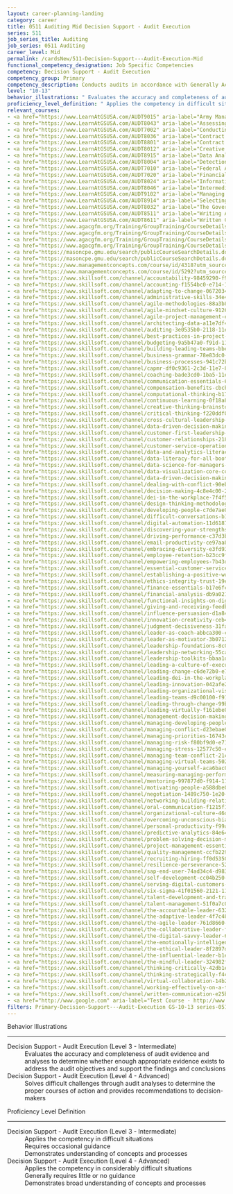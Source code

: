 ```yaml
---
layout: career-planning-landing
category: career
title: 0511 Auditing Mid Decision Support - Audit Execution
series: 511
job_series_title: Auditing
job_series: 0511 Auditing
career_level: Mid
permalink: /cardsNew/511-Decision-Support---Audit-Execution-Mid
functional_competency_designation: Job Specific Competencies
competency: Decision Support - Audit Execution
competency_group: Primary
competency_description: Conducts audits in accordance with Generally Accepted Government Auditing Standards (GAGAS) or Generally Accepted Auditing Standards (GAAS) to provide value-added recommendations that enable better utilization of resources and improvement of mission effectiveness.
level: "10-13"
behavior_illustrations: " Evaluates the accuracy and completeness of audit evidence and analyses to determine whether enough appropriate evidence exists to address the audit objectives and support the findings and conclusions ?  Solves difficult challenges through audit analyses to determine the proper courses of action and provides recommendations to decision-makers"
proficiency_level_definition: " Applies the competency in difficult situations  Requires occasional guidance  Demonstrates understanding of concepts and processes ?  Applies the competency in considerably difficult situations  Generally requires little or no guidance  Demonstrates broad understanding of concepts and processes"
relevant_courses: 
- <a href="https://www.LearnAtGSUSA.com/AUDT9015" aria-label="Army Managers Internal Control Administrators Course (AUDT9015) - https://www.LearnAtGSUSA.com/AUDT9015">Army Managers Internal Control Administrators Course (AUDT9015)</a>, Graduate School USA (GSUSA)
- <a href="https://www.LearnAtGSUSA.com/AUDT8043" aria-label="Assessing the Reliability of Computer Processed Data (AUDT8043) - https://www.LearnAtGSUSA.com/AUDT8043">Assessing the Reliability of Computer Processed Data (AUDT8043)</a>, Graduate School USA (GSUSA)
- <a href="https://www.LearnAtGSUSA.com/AUDT7002" aria-label="Conducting Performance Audits (AUDT7002) - https://www.LearnAtGSUSA.com/AUDT7002">Conducting Performance Audits (AUDT7002)</a>, Graduate School USA (GSUSA)
- <a href="https://www.LearnAtGSUSA.com/AUDT8036" aria-label="Contract and Procurement Fraud (AUDT8036) - https://www.LearnAtGSUSA.com/AUDT8036">Contract and Procurement Fraud (AUDT8036)</a>, Graduate School USA (GSUSA)
- <a href="https://www.LearnAtGSUSA.com/AUDT8801" aria-label="Contract Auditing (AUDT8801) - https://www.LearnAtGSUSA.com/AUDT8801">Contract Auditing (AUDT8801)</a>, Graduate School USA (GSUSA)
- <a href="https://www.LearnAtGSUSA.com/AUDT8012" aria-label="Creative an Critical Thinking for Auditors (AUDT8012) - https://www.LearnAtGSUSA.com/AUDT8012">Creative an Critical Thinking for Auditors (AUDT8012)</a>, Graduate School USA (GSUSA)
- <a href="https://www.LearnAtGSUSA.com/AUDT8915" aria-label="Data Analytics for Fraud Detection (AUDT8915) - https://www.LearnAtGSUSA.com/AUDT8915">Data Analytics for Fraud Detection (AUDT8915)</a>, Graduate School USA (GSUSA)
- <a href="https://www.LearnAtGSUSA.com/AUDT8004" aria-label="Detection and Prevention of Fraud (AUDT8004) - https://www.LearnAtGSUSA.com/AUDT8004">Detection and Prevention of Fraud (AUDT8004)</a>, Graduate School USA (GSUSA)
- <a href="https://www.LearnAtGSUSA.com/AUDT7010" aria-label="Federal Appropriations Law for Auditors (AUDT7010) - https://www.LearnAtGSUSA.com/AUDT7010">Federal Appropriations Law for Auditors (AUDT7010)</a>, Graduate School USA (GSUSA)
- <a href="https://www.LearnAtGSUSA.com/AUDT7020" aria-label="Financial Management Bootcamp for Federal Auditors (AUDT7020) - https://www.LearnAtGSUSA.com/AUDT7020">Financial Management Bootcamp for Federal Auditors (AUDT7020)</a>, Graduate School USA (GSUSA)
- <a href="https://www.LearnAtGSUSA.com/AUDT8024" aria-label="Information Technology for Auditors (AUDT8024) - https://www.LearnAtGSUSA.com/AUDT8024">Information Technology for Auditors (AUDT8024)</a>, Graduate School USA (GSUSA)
- <a href="https://www.LearnAtGSUSA.com/AUDT8046" aria-label="Intermediate Performance Auditing (AUDT8046) - https://www.LearnAtGSUSA.com/AUDT8046">Intermediate Performance Auditing (AUDT8046)</a>, Graduate School USA (GSUSA)
- <a href="https://www.LearnAtGSUSA.com/AUDT9102" aria-label="Managing the Audit Engagement (AUDT9102) - https://www.LearnAtGSUSA.com/AUDT9102">Managing the Audit Engagement (AUDT9102)</a>, Graduate School USA (GSUSA)
- <a href="https://www.LearnAtGSUSA.com/AUDT8914" aria-label="Selecting and Planning Audits for Return on Investment (AUDT8914) - https://www.LearnAtGSUSA.com/AUDT8914">Selecting and Planning Audits for Return on Investment (AUDT8914)</a>, Graduate School USA (GSUSA)
- <a href="https://www.LearnAtGSUSA.com/AUDT8032" aria-label="The Government Audit&#58; From Planning to Reporting (AUDT8032) - https://www.LearnAtGSUSA.com/AUDT8032">The Government Audit&#58; From Planning to Reporting (AUDT8032)</a>, Graduate School USA (GSUSA)
- <a href="https://www.LearnAtGSUSA.com/AUDT8511" aria-label="Writing Audit Reports by Objectives (AUDT8511) - https://www.LearnAtGSUSA.com/AUDT8511">Writing Audit Reports by Objectives (AUDT8511)</a>, Graduate School USA (GSUSA)
- <a href="https://www.LearnAtGSUSA.com/AUDT8611" aria-label="Written Communication for Auditors (AUDT8611) - https://www.LearnAtGSUSA.com/AUDT8611">Written Communication for Auditors (AUDT8611)</a>, Graduate School USA (GSUSA)
- <a href="https://www.agacgfm.org/Training/GroupTraining/CourseDetails.aspx?ID=31" aria-label="Internal Control Standards for Auditors - https://www.agacgfm.org/Training/GroupTraining/CourseDetails.aspx?ID=31">Internal Control Standards for Auditors</a>, AGA
- <a href="https://www.agacgfm.org/Training/GroupTraining/CourseDetails.aspx?ID=22" aria-label="Effective Writing Skills for Auditors - https://www.agacgfm.org/Training/GroupTraining/CourseDetails.aspx?ID=22">Effective Writing Skills for Auditors</a>, AGA
- <a href="https://www.agacgfm.org/Training/GroupTraining/CourseDetails.aspx?ID=6" aria-label="Avoiding Problems in Conducting Single Audits - https://www.agacgfm.org/Training/GroupTraining/CourseDetails.aspx?ID=6">Avoiding Problems in Conducting Single Audits</a>, AGA
- <a href="https://www.agacgfm.org/Training/GroupTraining/CourseDetails.aspx?ID=21" aria-label="Developing Audit Findings - https://www.agacgfm.org/Training/GroupTraining/CourseDetails.aspx?ID=21">Developing Audit Findings</a>, AGA
- <a href="https://masoncpe.gmu.edu/search/publicCourseSearchDetails.do?method=load&courseId=2409042" aria-label="PEBU 0738 Advanced Topics in Fraud - https://masoncpe.gmu.edu/search/publicCourseSearchDetails.do?method=load&courseId=2409042">PEBU 0738 Advanced Topics in Fraud</a>, George Mason University
- <a href="https://masoncpe.gmu.edu/search/publicCourseSearchDetails.do?method=load&courseId=2409048" aria-label="PEBU 0771 Audit Analytics - https://masoncpe.gmu.edu/search/publicCourseSearchDetails.do?method=load&courseId=2409048">PEBU 0771 Audit Analytics</a>, George Mason University
- <a href="https://www.managementconcepts.com/course/id/4318?utm_source=CFOportal&utm_medium=listing&utm_campaign=CFOTTEP&utm_id=23FM" aria-label="Briefing And Presentation Skills - https://www.managementconcepts.com/course/id/4318?utm_source=CFOportal&utm_medium=listing&utm_campaign=CFOTTEP&utm_id=23FM">Briefing And Presentation Skills</a>, Management Concepts
- <a href="https://www.managementconcepts.com/course/id/5292?utm_source=CFOportal&utm_medium=listing&utm_campaign=CFOTTEP&utm_id=23FM" aria-label="Managerial Cost Accounting For Decision Support - https://www.managementconcepts.com/course/id/5292?utm_source=CFOportal&utm_medium=listing&utm_campaign=CFOTTEP&utm_id=23FM">Managerial Cost Accounting For Decision Support</a>, Management Concepts
- <a href="https://www.skillsoft.com/channel/accountability-98459290-f913-11e6-aad2-6b3c03be7fe8?cta=feds" aria-label="Accountability Channel - https://www.skillsoft.com/channel/accountability-98459290-f913-11e6-aad2-6b3c03be7fe8?cta=feds">Accountability Channel</a>, Skillsoft
- <a href="https://www.skillsoft.com/channel/accounting-f1554bc0-e714-11e6-9835-f723b46a2688?cta=feds" aria-label="Accounting Channel - https://www.skillsoft.com/channel/accounting-f1554bc0-e714-11e6-9835-f723b46a2688?cta=feds">Accounting Channel</a>, Skillsoft
- <a href="https://www.skillsoft.com/channel/adapting-to-change-06720340-e71a-11e6-9835-f723b46a2688?cta=feds" aria-label="Adapting to Change Channel - https://www.skillsoft.com/channel/adapting-to-change-06720340-e71a-11e6-9835-f723b46a2688?cta=feds">Adapting to Change Channel</a>, Skillsoft
- <a href="https://www.skillsoft.com/channel/administrative-skills-34e4e1c0-e71a-11e6-9835-f723b46a2688?cta=feds" aria-label="Administrative Skills Channel - https://www.skillsoft.com/channel/administrative-skills-34e4e1c0-e71a-11e6-9835-f723b46a2688?cta=feds">Administrative Skills Channel</a>, Skillsoft
- <a href="https://www.skillsoft.com/channel/agile-methodologies-88a3b850-dc1e-11e7-9fe8-1b7f5fcc733d?cta=feds" aria-label="Agile Methodologies Channel - https://www.skillsoft.com/channel/agile-methodologies-88a3b850-dc1e-11e7-9fe8-1b7f5fcc733d?cta=feds">Agile Methodologies Channel</a>, Skillsoft
- <a href="https://www.skillsoft.com/channel/agile-mindset-culture-9126acd0-dc1e-11e7-9fe8-1b7f5fcc733d?cta=feds" aria-label="Agile Mindset & Culture Channel - https://www.skillsoft.com/channel/agile-mindset-culture-9126acd0-dc1e-11e7-9fe8-1b7f5fcc733d?cta=feds">Agile Mindset & Culture Channel</a>, Skillsoft
- <a href="https://www.skillsoft.com/channel/agile-project-management-e4be53b0-f9ee-11e6-9896-0776e4b35762?cta=feds" aria-label="Agile Project Management Channel - https://www.skillsoft.com/channel/agile-project-management-e4be53b0-f9ee-11e6-9896-0776e4b35762?cta=feds">Agile Project Management Channel</a>, Skillsoft
- <a href="https://www.skillsoft.com/channel/architecting-data-a11e7df4-c323-44c4-8688-22e09ba61511?technologyandversion=20619?cta=feds" aria-label="Architecting Data Channel - https://www.skillsoft.com/channel/architecting-data-a11e7df4-c323-44c4-8688-22e09ba61511?technologyandversion=20619?cta=feds">Architecting Data Channel</a>, Skillsoft
- <a href="https://www.skillsoft.com/channel/auditing-3e0535b0-2118-11e7-a974-1962c7e6a20b?cta=feds" aria-label="Auditing Channel - https://www.skillsoft.com/channel/auditing-3e0535b0-2118-11e7-a974-1962c7e6a20b?cta=feds">Auditing Channel</a>, Skillsoft
- <a href="https://www.skillsoft.com/channel/best-practices-in-project-management-4c6d05e0-e71d-11e6-9835-f723b46a2688?cta=feds" aria-label="Best Practices in Project Management Channel - https://www.skillsoft.com/channel/best-practices-in-project-management-4c6d05e0-e71d-11e6-9835-f723b46a2688?cta=feds">Best Practices in Project Management Channel</a>, Skillsoft
- <a href="https://www.skillsoft.com/channel/budgeting-9a5b47a0-f91d-11e6-aad2-6b3c03be7fe8?cta=feds" aria-label="Budgeting Channel - https://www.skillsoft.com/channel/budgeting-9a5b47a0-f91d-11e6-aad2-6b3c03be7fe8?cta=feds">Budgeting Channel</a>, Skillsoft
- <a href="https://www.skillsoft.com/channel/building-leading-teams-bbeb65e0-c400-11e7-bfa9-ef5e1a5e569f?cta=feds" aria-label="Building & Leading Teams Channel - https://www.skillsoft.com/channel/building-leading-teams-bbeb65e0-c400-11e7-bfa9-ef5e1a5e569f?cta=feds">Building & Leading Teams Channel</a>, Skillsoft
- <a href="https://www.skillsoft.com/channel/business-grammar-78e83dc0-f91e-11e6-aad2-6b3c03be7fe8?cta=feds" aria-label="Business Grammar Channel - https://www.skillsoft.com/channel/business-grammar-78e83dc0-f91e-11e6-aad2-6b3c03be7fe8?cta=feds">Business Grammar Channel</a>, Skillsoft
- <a href="https://www.skillsoft.com/channel/business-processes-941c72b0-211d-11e7-ac46-dd5c3d0e46dd?cta=feds" aria-label="Business Process Channel - https://www.skillsoft.com/channel/business-processes-941c72b0-211d-11e7-ac46-dd5c3d0e46dd?cta=feds">Business Process Channel</a>, Skillsoft
- <a href="https://www.skillsoft.com/channel/capmr-df0c9361-2c3d-11e7-83d1-dba0327abefc?cta=feds" aria-label="CAPM Channel - https://www.skillsoft.com/channel/capmr-df0c9361-2c3d-11e7-83d1-dba0327abefc?cta=feds">CAPM Channel</a>, Skillsoft
- <a href="https://www.skillsoft.com/channel/coaching-bade3cd0-1ba5-11e7-9b97-0566427ce3fc?cta=feds" aria-label="Coaching Channel - https://www.skillsoft.com/channel/coaching-bade3cd0-1ba5-11e7-9b97-0566427ce3fc?cta=feds">Coaching Channel</a>, Skillsoft
- <a href="https://www.skillsoft.com/channel/communication-essentials-62dc4420-e719-11e6-9835-f723b46a2688?cta=feds" aria-label="Communication Essentials Channel - https://www.skillsoft.com/channel/communication-essentials-62dc4420-e719-11e6-9835-f723b46a2688?cta=feds">Communication Essentials Channel</a>, Skillsoft
- <a href="https://www.skillsoft.com/channel/compensation-benefits-cbcbb200-211a-11e7-a974-1962c7e6a20b?cta=feds" aria-label="Compensation & Benefits Channel - https://www.skillsoft.com/channel/compensation-benefits-cbcbb200-211a-11e7-a974-1962c7e6a20b?cta=feds">Compensation & Benefits Channel</a>, Skillsoft
- <a href="https://www.skillsoft.com/channel/computational-thinking-b1700e50-dc1e-11e7-9fe8-1b7f5fcc733d?cta=feds" aria-label="Computational Thinking Channel - https://www.skillsoft.com/channel/computational-thinking-b1700e50-dc1e-11e7-9fe8-1b7f5fcc733d?cta=feds">Computational Thinking Channel</a>, Skillsoft
- <a href="https://www.skillsoft.com/channel/continuous-learning-0f18a870-881a-4bd1-a4e3-0cfcdcc63c9f?cta=feds" aria-label="Continuous Learning Channel - https://www.skillsoft.com/channel/continuous-learning-0f18a870-881a-4bd1-a4e3-0cfcdcc63c9f?cta=feds">Continuous Learning Channel</a>, Skillsoft
- <a href="https://www.skillsoft.com/channel/creative-thinking-brainstorming-0026f2f0-f919-11e6-aad2-6b3c03be7fe8?cta=feds" aria-label="Creative Thinking & Brainstorming Channel - https://www.skillsoft.com/channel/creative-thinking-brainstorming-0026f2f0-f919-11e6-aad2-6b3c03be7fe8?cta=feds">Creative Thinking & Brainstorming Channel</a>, Skillsoft
- <a href="https://www.skillsoft.com/channel/critical-thinking-f220ddf0-2150-11e7-a947-2bfd699dcbff?cta=feds" aria-label="Critical Thinking Channel - https://www.skillsoft.com/channel/critical-thinking-f220ddf0-2150-11e7-a947-2bfd699dcbff?cta=feds">Critical Thinking Channel</a>, Skillsoft
- <a href="https://www.skillsoft.com/channel/cross-cultural-leadership-0020eef1-162c-438c-a3c7-cd5f0ccfa6ed?cta=feds" aria-label="Cross-Cultural Leadership Channel - https://www.skillsoft.com/channel/cross-cultural-leadership-0020eef1-162c-438c-a3c7-cd5f0ccfa6ed?cta=feds">Cross-Cultural Leadership Channel</a>, Skillsoft
- <a href="https://www.skillsoft.com/channel/data-driven-decision-making-7fcedc35-83fb-45e4-bd6d-f9b51b7f918f?cta=feds" aria-label="Cross-Functional Collaboration Channel - https://www.skillsoft.com/channel/data-driven-decision-making-7fcedc35-83fb-45e4-bd6d-f9b51b7f918f?cta=feds">Cross-Functional Collaboration Channel</a>, Skillsoft
- <a href="https://www.skillsoft.com/channel/customer-first-leadership-984c0284-9b0d-4264-bdf8-c485d5a16a96?cta=feds" aria-label="Customer First Leadership Channel (SLDP) - https://www.skillsoft.com/channel/customer-first-leadership-984c0284-9b0d-4264-bdf8-c485d5a16a96?cta=feds">Customer First Leadership Channel (SLDP)</a>, Skillsoft
- <a href="https://www.skillsoft.com/channel/customer-relationships-218d2760-f91f-11e6-aad2-6b3c03be7fe8?cta=feds" aria-label="Customer Relationships Channel - https://www.skillsoft.com/channel/customer-relationships-218d2760-f91f-11e6-aad2-6b3c03be7fe8?cta=feds">Customer Relationships Channel</a>, Skillsoft
- <a href="https://www.skillsoft.com/channel/customer-service-operations-44ed3ec0-f91f-11e6-aad2-6b3c03be7fe8?cta=feds" aria-label="Customer Service Operations Channel - https://www.skillsoft.com/channel/customer-service-operations-44ed3ec0-f91f-11e6-aad2-6b3c03be7fe8?cta=feds">Customer Service Operations Channel</a>, Skillsoft
- <a href="https://www.skillsoft.com/channel/data-and-analytics-literacy-a25b43bb-2b08-410f-9ab1-c16ce6aea4ef?cta=feds" aria-label="Data & Analytics Literacy Channel - https://www.skillsoft.com/channel/data-and-analytics-literacy-a25b43bb-2b08-410f-9ab1-c16ce6aea4ef?cta=feds">Data & Analytics Literacy Channel</a>, Skillsoft
- <a href="https://www.skillsoft.com/channel/data-literacy-for-all-bootcamp-550d385a-88d3-4085-b3ba-9bcfcf65b341?bootcamp-run=16889396?cta=feds" aria-label="Data Literacy for All Bootcamp Channel - https://www.skillsoft.com/channel/data-literacy-for-all-bootcamp-550d385a-88d3-4085-b3ba-9bcfcf65b341?bootcamp-run=16889396?cta=feds">Data Literacy for All Bootcamp Channel</a>, Skillsoft
- <a href="https://www.skillsoft.com/channel/data-science-for-managers-bootcamp-d2a136e5-552d-4010-81cb-d77b1d598922?cta=feds" aria-label="Data Science for Managers Bootcamp Channel - https://www.skillsoft.com/channel/data-science-for-managers-bootcamp-d2a136e5-552d-4010-81cb-d77b1d598922?cta=feds">Data Science for Managers Bootcamp Channel</a>, Skillsoft
- <a href="https://www.skillsoft.com/channel/data-visualization-core-concepts-ef67beb1-10b8-11e7-be8a-afccb86e7a23?cta=feds" aria-label="Data Visualization Core Concepts Channel - https://www.skillsoft.com/channel/data-visualization-core-concepts-ef67beb1-10b8-11e7-be8a-afccb86e7a23?cta=feds">Data Visualization Core Concepts Channel</a>, Skillsoft
- <a href="https://www.skillsoft.com/channel/data-driven-decision-making-7fcedc35-83fb-45e4-bd6d-f9b51b7f918f?cta=feds" aria-label="Data-Driven Decision Making Channel - https://www.skillsoft.com/channel/data-driven-decision-making-7fcedc35-83fb-45e4-bd6d-f9b51b7f918f?cta=feds">Data-Driven Decision Making Channel</a>, Skillsoft
- <a href="https://www.skillsoft.com/channel/dealing-with-conflict-90eb09a0-e719-11e6-9835-f723b46a2688?cta=feds" aria-label="Dealing with Conflict Channel - https://www.skillsoft.com/channel/dealing-with-conflict-90eb09a0-e719-11e6-9835-f723b46a2688?cta=feds">Dealing with Conflict Channel</a>, Skillsoft
- <a href="https://www.skillsoft.com/channel/decision-making-4c8e4c00-2061-11e7-a06b-196ddb80a7e9?cta=feds" aria-label="Decision Making Channel - https://www.skillsoft.com/channel/decision-making-4c8e4c00-2061-11e7-a06b-196ddb80a7e9?cta=feds">Decision Making Channel</a>, Skillsoft
- <a href="https://www.skillsoft.com/channel/dei-in-the-workplace-7f4f5266-b17d-4e3d-bf3a-0902572aecd1?cta=feds" aria-label="DEI In The Workplace Channel - https://www.skillsoft.com/channel/dei-in-the-workplace-7f4f5266-b17d-4e3d-bf3a-0902572aecd1?cta=feds">DEI In The Workplace Channel</a>, Skillsoft
- <a href="https://www.skillsoft.com/channel/design-thinking-methodology-fd3a4369-61cc-45d3-8960-d5b20427e489?cta=feds" aria-label="Design Thinking Methodology Channel - https://www.skillsoft.com/channel/design-thinking-methodology-fd3a4369-61cc-45d3-8960-d5b20427e489?cta=feds">Design Thinking Methodology Channel</a>, Skillsoft
- <a href="https://www.skillsoft.com/channel/developing-people-c7de7ae0-c400-11e7-bfa9-ef5e1a5e569f?cta=feds" aria-label="Developing People Channel (SLDP) - https://www.skillsoft.com/channel/developing-people-c7de7ae0-c400-11e7-bfa9-ef5e1a5e569f?cta=feds">Developing People Channel (SLDP)</a>, Skillsoft
- <a href="https://www.skillsoft.com/channel/difficult-conversations-b12cb0d0-f91e-11e6-aad2-6b3c03be7fe8?cta=feds" aria-label="Difficult Conversations Channel - https://www.skillsoft.com/channel/difficult-conversations-b12cb0d0-f91e-11e6-aad2-6b3c03be7fe8?cta=feds">Difficult Conversations Channel</a>, Skillsoft
- <a href="https://www.skillsoft.com/channel/digital-automation-11d61870-dc1f-11e7-9fe8-1b7f5fcc733d?cta=feds" aria-label="Digital Automation Channel - https://www.skillsoft.com/channel/digital-automation-11d61870-dc1f-11e7-9fe8-1b7f5fcc733d?cta=feds">Digital Automation Channel</a>, Skillsoft
- <a href="https://www.skillsoft.com/channel/discovering-your-strengths-f6bdb290-f917-11e6-aad2-6b3c03be7fe8?cta=feds" aria-label="Discovering Your Strength Channel - https://www.skillsoft.com/channel/discovering-your-strengths-f6bdb290-f917-11e6-aad2-6b3c03be7fe8?cta=feds">Discovering Your Strength Channel</a>, Skillsoft
- <a href="https://www.skillsoft.com/channel/driving-performance-c37d3bc0-e716-11e6-9835-f723b46a2688?cta=feds" aria-label="Driving Performance Channel - https://www.skillsoft.com/channel/driving-performance-c37d3bc0-e716-11e6-9835-f723b46a2688?cta=feds">Driving Performance Channel</a>, Skillsoft
- <a href="https://www.skillsoft.com/channel/email-productivity-ce97aa80-f91e-11e6-aad2-6b3c03be7fe8?cta=feds" aria-label="Email Productivity Channel - https://www.skillsoft.com/channel/email-productivity-ce97aa80-f91e-11e6-aad2-6b3c03be7fe8?cta=feds">Email Productivity Channel</a>, Skillsoft
- <a href="https://www.skillsoft.com/channel/embracing-diversity-e3fd93a0-c400-11e7-bfa9-ef5e1a5e569f?cta=feds" aria-label="Embracing Diversity Channel - https://www.skillsoft.com/channel/embracing-diversity-e3fd93a0-c400-11e7-bfa9-ef5e1a5e569f?cta=feds">Embracing Diversity Channel</a>, Skillsoft
- <a href="https://www.skillsoft.com/channel/employee-retention-b23cc9f0-1ebd-11e7-9edb-2f930c3c48e6?cta=feds" aria-label="Employee Retention Channel - https://www.skillsoft.com/channel/employee-retention-b23cc9f0-1ebd-11e7-9edb-2f930c3c48e6?cta=feds">Employee Retention Channel</a>, Skillsoft
- <a href="https://www.skillsoft.com/channel/empowering-employees-7b43dd00-205a-11e7-a06b-196ddb80a7e9?cta=feds" aria-label="Empowering Employees Channel - https://www.skillsoft.com/channel/empowering-employees-7b43dd00-205a-11e7-a06b-196ddb80a7e9?cta=feds">Empowering Employees Channel</a>, Skillsoft
- <a href="https://www.skillsoft.com/channel/essential-customer-service-skills-2ff8cb90-f921-11e6-aad2-6b3c03be7fe8?cta=feds" aria-label="Essential Customer Service Skills Channel - https://www.skillsoft.com/channel/essential-customer-service-skills-2ff8cb90-f921-11e6-aad2-6b3c03be7fe8?cta=feds">Essential Customer Service Skills Channel</a>, Skillsoft
- <a href="https://www.skillsoft.com/channel/establishing-a-positive-work-culture-46accd20-e718-11e6-9835-f723b46a2688?cta=feds" aria-label="Establishing a Positive Work Culture Channel - https://www.skillsoft.com/channel/establishing-a-positive-work-culture-46accd20-e718-11e6-9835-f723b46a2688?cta=feds">Establishing a Positive Work Culture Channel</a>, Skillsoft
- <a href="https://www.skillsoft.com/channel/ethics-integrity-trust-19e04bc0-f918-11e6-aad2-6b3c03be7fe8?cta=feds" aria-label="Ethics, Integrity & Trust Channel - https://www.skillsoft.com/channel/ethics-integrity-trust-19e04bc0-f918-11e6-aad2-6b3c03be7fe8?cta=feds">Ethics, Integrity & Trust Channel</a>, Skillsoft
- <a href="https://www.skillsoft.com/channel/finance-essentials-b17e6fc0-f91d-11e6-aad2-6b3c03be7fe8?cta=feds" aria-label="Finance Essentials Channel - https://www.skillsoft.com/channel/finance-essentials-b17e6fc0-f91d-11e6-aad2-6b3c03be7fe8?cta=feds">Finance Essentials Channel</a>, Skillsoft
- <a href="https://www.skillsoft.com/channel/financial-analysis-db9a0210-f91d-11e6-aad2-6b3c03be7fe8?cta=feds" aria-label="Financial Analysis Channel - https://www.skillsoft.com/channel/financial-analysis-db9a0210-f91d-11e6-aad2-6b3c03be7fe8?cta=feds">Financial Analysis Channel</a>, Skillsoft
- <a href="https://www.skillsoft.com/channel/functional-insights-on-digital-transformation-69bdd4c6-e234-4bf9-a5ac-ed0697a52c8f?cta=feds" aria-label="Functional Insights on Digital Transformation Channel - https://www.skillsoft.com/channel/functional-insights-on-digital-transformation-69bdd4c6-e234-4bf9-a5ac-ed0697a52c8f?cta=feds">Functional Insights on Digital Transformation Channel</a>, Skillsoft
- <a href="https://www.skillsoft.com/channel/giving-and-receiving-feedback-4f1db830-205b-11e7-a06b-196ddb80a7e9?cta=feds" aria-label="Giving and Receiving Feedback Channel - https://www.skillsoft.com/channel/giving-and-receiving-feedback-4f1db830-205b-11e7-a06b-196ddb80a7e9?cta=feds">Giving and Receiving Feedback Channel</a>, Skillsoft
- <a href="https://www.skillsoft.com/channel/influence-persuasion-d1a84290-e71a-11e6-9835-f723b46a2688?developing-leadership-skills=1599900&expertiselevel=1599899?cta=feds" aria-label="Influence & Persuasion Channel - https://www.skillsoft.com/channel/influence-persuasion-d1a84290-e71a-11e6-9835-f723b46a2688?developing-leadership-skills=1599900&expertiselevel=1599899?cta=feds">Influence & Persuasion Channel</a>, Skillsoft
- <a href="https://www.skillsoft.com/channel/innovation-creativity-ceb468e0-e718-11e6-9835-f723b46a2688?cta=feds" aria-label="Innovation & Creativity Channel - https://www.skillsoft.com/channel/innovation-creativity-ceb468e0-e718-11e6-9835-f723b46a2688?cta=feds">Innovation & Creativity Channel</a>, Skillsoft
- <a href="https://www.skillsoft.com/channel/judgment-decisiveness-31fabed0-c400-11e7-bfa9-ef5e1a5e569f?cta=feds" aria-label="Judgement & Decisiveness Channel - https://www.skillsoft.com/channel/judgment-decisiveness-31fabed0-c400-11e7-bfa9-ef5e1a5e569f?cta=feds">Judgement & Decisiveness Channel</a>, Skillsoft
- <a href="https://www.skillsoft.com/channel/leader-as-coach-abbca300-c400-11e7-bfa9-ef5e1a5e569f?cta=feds" aria-label="Leader as Coach Channel (SLDP) - https://www.skillsoft.com/channel/leader-as-coach-abbca300-c400-11e7-bfa9-ef5e1a5e569f?cta=feds">Leader as Coach Channel (SLDP)</a>, Skillsoft
- <a href="https://www.skillsoft.com/channel/leader-as-motivator-3b0712bc-86b3-42b3-950b-65d0fc50cf6c?cta=feds" aria-label="Leader as Motivator Channel - https://www.skillsoft.com/channel/leader-as-motivator-3b0712bc-86b3-42b3-950b-65d0fc50cf6c?cta=feds">Leader as Motivator Channel</a>, Skillsoft
- <a href="https://www.skillsoft.com/channel/leadership-foundations-8c068380-e717-11e6-9835-f723b46a2688?cta=feds" aria-label="Leadership Foundations Channel - https://www.skillsoft.com/channel/leadership-foundations-8c068380-e717-11e6-9835-f723b46a2688?cta=feds">Leadership Foundations Channel</a>, Skillsoft
- <a href="https://www.skillsoft.com/channel/leadership-networking-55caaf00-c400-11e7-bfa9-ef5e1a5e569f?cta=feds" aria-label="Leadership Networking Channel - https://www.skillsoft.com/channel/leadership-networking-55caaf00-c400-11e7-bfa9-ef5e1a5e569f?cta=feds">Leadership Networking Channel</a>, Skillsoft
- <a href="https://www.skillsoft.com/channel/leadership-toolkits-bbaa1d54-5efe-4df4-b489-552a4c6ace1b?cta=feds" aria-label="Leadership Toolkits Channel - https://www.skillsoft.com/channel/leadership-toolkits-bbaa1d54-5efe-4df4-b489-552a4c6ace1b?cta=feds">Leadership Toolkits Channel</a>, Skillsoft
- <a href="https://www.skillsoft.com/channel/leading-a-culture-of-execution-c6dd2cf0-c3ff-11e7-bfa9-ef5e1a5e569f?cta=feds" aria-label="Leading a Culture of Execution Channel - https://www.skillsoft.com/channel/leading-a-culture-of-execution-c6dd2cf0-c3ff-11e7-bfa9-ef5e1a5e569f?cta=feds">Leading a Culture of Execution Channel</a>, Skillsoft
- <a href="https://www.skillsoft.com/channel/leading-change-c6de72b0-e717-11e6-9835-f723b46a2688?cta=feds" aria-label="Leading Change Channel - https://www.skillsoft.com/channel/leading-change-c6de72b0-e717-11e6-9835-f723b46a2688?cta=feds">Leading Change Channel</a>, Skillsoft
- <a href="https://www.skillsoft.com/channel/leading-dei-in-the-workplace-044ea789-0d6f-497b-83b3-87e205947bd1?cta=feds" aria-label="Leading DEI In The Workplace Channel - https://www.skillsoft.com/channel/leading-dei-in-the-workplace-044ea789-0d6f-497b-83b3-87e205947bd1?cta=feds">Leading DEI In The Workplace Channel</a>, Skillsoft
- <a href="https://www.skillsoft.com/channel/leading-innovation-042afe20-c400-11e7-bfa9-ef5e1a5e569f?cta=feds" aria-label="Leading Innovation Channel - https://www.skillsoft.com/channel/leading-innovation-042afe20-c400-11e7-bfa9-ef5e1a5e569f?cta=feds">Leading Innovation Channel</a>, Skillsoft
- <a href="https://www.skillsoft.com/channel/leading-organizational-vision-daa36e70-c3ff-11e7-bfa9-ef5e1a5e569f?cta=feds" aria-label="Leading Organizational Vision Channel - https://www.skillsoft.com/channel/leading-organizational-vision-daa36e70-c3ff-11e7-bfa9-ef5e1a5e569f?cta=feds">Leading Organizational Vision Channel</a>, Skillsoft
- <a href="https://www.skillsoft.com/channel/leading-teams-d9c00100-f914-11e6-aad2-6b3c03be7fe8?cta=feds" aria-label="Leading Teams Channel - https://www.skillsoft.com/channel/leading-teams-d9c00100-f914-11e6-aad2-6b3c03be7fe8?cta=feds">Leading Teams Channel</a>, Skillsoft
- <a href="https://www.skillsoft.com/channel/leading-through-change-99b92020-c400-11e7-bfa9-ef5e1a5e569f?cta=feds" aria-label="Leading Through Change Channel - https://www.skillsoft.com/channel/leading-through-change-99b92020-c400-11e7-bfa9-ef5e1a5e569f?cta=feds">Leading Through Change Channel</a>, Skillsoft
- <a href="https://www.skillsoft.com/channel/leading-virtually-f161ebe0-c400-11e7-bfa9-ef5e1a5e569f?cta=feds" aria-label="Leading Virtually Channel - https://www.skillsoft.com/channel/leading-virtually-f161ebe0-c400-11e7-bfa9-ef5e1a5e569f?cta=feds">Leading Virtually Channel</a>, Skillsoft
- <a href="https://www.skillsoft.com/channel/management-decision-making-550525c0-2115-11e7-981f-677d6b31eab4?cta=feds" aria-label="Management Decision Making Channel - https://www.skillsoft.com/channel/management-decision-making-550525c0-2115-11e7-981f-677d6b31eab4?cta=feds">Management Decision Making Channel</a>, Skillsoft
- <a href="https://www.skillsoft.com/channel/managing-developing-people-f816e150-f914-11e6-aad2-6b3c03be7fe8?cta=feds" aria-label="Managing & Developing People Channel - https://www.skillsoft.com/channel/managing-developing-people-f816e150-f914-11e6-aad2-6b3c03be7fe8?cta=feds">Managing & Developing People Channel</a>, Skillsoft
- <a href="https://www.skillsoft.com/channel/managing-conflict-d23ebae0-c400-11e7-bfa9-ef5e1a5e569f?cta=feds" aria-label="Managing Conflict Channel (SLDP) - https://www.skillsoft.com/channel/managing-conflict-d23ebae0-c400-11e7-bfa9-ef5e1a5e569f?cta=feds">Managing Conflict Channel (SLDP)</a>, Skillsoft
- <a href="https://www.skillsoft.com/channel/managing-priorities-16743c90-c400-11e7-bfa9-ef5e1a5e569f?cta=feds" aria-label="Managing Priorities Channel (SLDP) - https://www.skillsoft.com/channel/managing-priorities-16743c90-c400-11e7-bfa9-ef5e1a5e569f?cta=feds">Managing Priorities Channel (SLDP)</a>, Skillsoft
- <a href="https://www.skillsoft.com/channel/managing-risk-f80bf9d0-e716-11e6-9835-f723b46a2688?cta=feds" aria-label="Managing Risk Channel - https://www.skillsoft.com/channel/managing-risk-f80bf9d0-e716-11e6-9835-f723b46a2688?cta=feds">Managing Risk Channel</a>, Skillsoft
- <a href="https://www.skillsoft.com/channel/managing-stress-12577c50-e71d-11e6-9835-f723b46a2688?cta=feds" aria-label="Managing Stress Channel - https://www.skillsoft.com/channel/managing-stress-12577c50-e71d-11e6-9835-f723b46a2688?cta=feds">Managing Stress Channel</a>, Skillsoft
- <a href="https://www.skillsoft.com/channel/managing-team-conflict-21caff40-f915-11e6-aad2-6b3c03be7fe8?cta=feds" aria-label="Managing Team Conflict Channel - https://www.skillsoft.com/channel/managing-team-conflict-21caff40-f915-11e6-aad2-6b3c03be7fe8?cta=feds">Managing Team Conflict Channel</a>, Skillsoft
- <a href="https://www.skillsoft.com/channel/managing-virtual-teams-502775a1-155b-11e7-84ad-c7901500d497?cta=feds" aria-label="Managing Virtual Teams Channel - https://www.skillsoft.com/channel/managing-virtual-teams-502775a1-155b-11e7-84ad-c7901500d497?cta=feds">Managing Virtual Teams Channel</a>, Skillsoft
- <a href="https://www.skillsoft.com/channel/managing-yourself-aca6bac0-e71b-11e6-9835-f723b46a2688?cta=feds" aria-label="Managing Yourself Channel - https://www.skillsoft.com/channel/managing-yourself-aca6bac0-e71b-11e6-9835-f723b46a2688?cta=feds">Managing Yourself Channel</a>, Skillsoft
- <a href="https://www.skillsoft.com/channel/measuring-managing-performance-31a67200-f915-11e6-aad2-6b3c03be7fe8?cta=feds" aria-label="Measuring & Managing Performance Channel - https://www.skillsoft.com/channel/measuring-managing-performance-31a67200-f915-11e6-aad2-6b3c03be7fe8?cta=feds">Measuring & Managing Performance Channel</a>, Skillsoft
- <a href="https://www.skillsoft.com/channel/mentoring-997877d0-f914-11e6-aad2-6b3c03be7fe8?cta=feds" aria-label="Mentoring Channel - https://www.skillsoft.com/channel/mentoring-997877d0-f914-11e6-aad2-6b3c03be7fe8?cta=feds">Mentoring Channel</a>, Skillsoft
- <a href="https://www.skillsoft.com/channel/motivating-people-a588dbe0-e718-11e6-9835-f723b46a2688?cta=feds" aria-label="Motivating People Channel - https://www.skillsoft.com/channel/motivating-people-a588dbe0-e718-11e6-9835-f723b46a2688?cta=feds">Motivating People Channel</a>, Skillsoft
- <a href="https://www.skillsoft.com/channel/negotiation-1489c750-1e20-11e7-9d4e-698350f5974e?cta=feds" aria-label="Negotiation Channel - https://www.skillsoft.com/channel/negotiation-1489c750-1e20-11e7-9d4e-698350f5974e?cta=feds">Negotiation Channel</a>, Skillsoft
- <a href="https://www.skillsoft.com/channel/networking-building-relationships-2769d7c0-e71b-11e6-9835-f723b46a2688?cta=feds" aria-label="Networking & Building Relationships Channel - https://www.skillsoft.com/channel/networking-building-relationships-2769d7c0-e71b-11e6-9835-f723b46a2688?cta=feds">Networking & Building Relationships Channel</a>, Skillsoft
- <a href="https://www.skillsoft.com/channel/oral-communication-f1215f10-f91e-11e6-aad2-6b3c03be7fe8?cta=feds" aria-label="Oral Communications Channel - https://www.skillsoft.com/channel/oral-communication-f1215f10-f91e-11e6-aad2-6b3c03be7fe8?cta=feds">Oral Communications Channel</a>, Skillsoft
- <a href="https://www.skillsoft.com/channel/organizational-culture-46defff0-211c-11e7-a974-1962c7e6a20b?cta=feds" aria-label="Organizational Culture Channel - https://www.skillsoft.com/channel/organizational-culture-46defff0-211c-11e7-a974-1962c7e6a20b?cta=feds">Organizational Culture Channel</a>, Skillsoft
- <a href="https://www.skillsoft.com/channel/overcoming-unconscious-bias-761de9d1-3877-48ad-847e-dda442de8963?cta=feds" aria-label="Overcoming Unconscious Bias Channel - https://www.skillsoft.com/channel/overcoming-unconscious-bias-761de9d1-3877-48ad-847e-dda442de8963?cta=feds">Overcoming Unconscious Bias Channel</a>, Skillsoft
- <a href="https://www.skillsoft.com/channel/personal-productivity-f99a21a0-e71b-11e6-9835-f723b46a2688?cta=feds" aria-label="Personal Productivity Channel - https://www.skillsoft.com/channel/personal-productivity-f99a21a0-e71b-11e6-9835-f723b46a2688?cta=feds">Personal Productivity Channel</a>, Skillsoft
- <a href="https://www.skillsoft.com/channel/predictive-analytics-84e64131-1557-11e7-9f21-659139b59eba?expertiselevel=52919&technologyandversion=52921?cta=feds" aria-label="Predictive Analytics Channel - https://www.skillsoft.com/channel/predictive-analytics-84e64131-1557-11e7-9f21-659139b59eba?expertiselevel=52919&technologyandversion=52921?cta=feds">Predictive Analytics Channel</a>, Skillsoft
- <a href="https://www.skillsoft.com/channel/problem-solving-decision-making-2600a4f0-c400-11e7-bfa9-ef5e1a5e569f?cta=feds" aria-label="Problem Solving & Decision Making Channel - https://www.skillsoft.com/channel/problem-solving-decision-making-2600a4f0-c400-11e7-bfa9-ef5e1a5e569f?cta=feds">Problem Solving & Decision Making Channel</a>, Skillsoft
- <a href="https://www.skillsoft.com/channel/project-management-essentials-6abd8c70-f917-11e6-aad2-6b3c03be7fe8?cta=feds" aria-label="Project Management Essentials Channel - https://www.skillsoft.com/channel/project-management-essentials-6abd8c70-f917-11e6-aad2-6b3c03be7fe8?cta=feds">Project Management Essentials Channel</a>, Skillsoft
- <a href="https://www.skillsoft.com/channel/quality-management-ccfb2291-2120-11e7-ac46-dd5c3d0e46dd?belt=58615?cta=feds" aria-label="Quality Management Channel - https://www.skillsoft.com/channel/quality-management-ccfb2291-2120-11e7-ac46-dd5c3d0e46dd?belt=58615?cta=feds">Quality Management Channel</a>, Skillsoft
- <a href="https://www.skillsoft.com/channel/recruiting-hiring-ff0d5350-f91d-11e6-aad2-6b3c03be7fe8?cta=feds" aria-label="Recruiting & Hiring Channel - https://www.skillsoft.com/channel/recruiting-hiring-ff0d5350-f91d-11e6-aad2-6b3c03be7fe8?cta=feds">Recruiting & Hiring Channel</a>, Skillsoft
- <a href="https://www.skillsoft.com/channel/resilience-perseverance-52bf2290-e71b-11e6-9835-f723b46a2688?cta=feds" aria-label="Resilience & Perseverance Channel - https://www.skillsoft.com/channel/resilience-perseverance-52bf2290-e71b-11e6-9835-f723b46a2688?cta=feds">Resilience & Perseverance Channel</a>, Skillsoft
- <a href="https://www.skillsoft.com/channel/sap-end-user-74ad34c4-d983-4ca4-bfe0-316d6c89c4aa?cta=feds" aria-label="SAP End User Channel - https://www.skillsoft.com/channel/sap-end-user-74ad34c4-d983-4ca4-bfe0-316d6c89c4aa?cta=feds">SAP End User Channel</a>, Skillsoft
- <a href="https://www.skillsoft.com/channel/self-development-cc04b250-f918-11e6-aad2-6b3c03be7fe8?cta=feds" aria-label="Self Development Channel - https://www.skillsoft.com/channel/self-development-cc04b250-f918-11e6-aad2-6b3c03be7fe8?cta=feds">Self Development Channel</a>, Skillsoft
- <a href="https://www.skillsoft.com/channel/serving-digital-customers-2937e665-f75e-4c78-b61f-ab65dfbdecf4?cta=feds" aria-label="Serving Digital Customers Channel - https://www.skillsoft.com/channel/serving-digital-customers-2937e665-f75e-4c78-b61f-ab65dfbdecf4?cta=feds">Serving Digital Customers Channel</a>, Skillsoft
- <a href="https://www.skillsoft.com/channel/six-sigma-41f01560-2121-11e7-ac46-dd5c3d0e46dd?belt=60401?cta=feds" aria-label="Six Sigma Channel - https://www.skillsoft.com/channel/six-sigma-41f01560-2121-11e7-ac46-dd5c3d0e46dd?belt=60401?cta=feds">Six Sigma Channel</a>, Skillsoft
- <a href="https://www.skillsoft.com/channel/talent-development-and-transformation-leadercamps-3c508b82-5ca5-4a9e-a99e-1a459c598d58?cta=feds" aria-label="Talent Development & Transformation Leadercamps Channel - https://www.skillsoft.com/channel/talent-development-and-transformation-leadercamps-3c508b82-5ca5-4a9e-a99e-1a459c598d58?cta=feds">Talent Development & Transformation Leadercamps Channel</a>, Skillsoft
- <a href="https://www.skillsoft.com/channel/talent-management-51f0a7c0-f91e-11e6-aad2-6b3c03be7fe8?cta=feds" aria-label="Talent Management Channel - https://www.skillsoft.com/channel/talent-management-51f0a7c0-f91e-11e6-aad2-6b3c03be7fe8?cta=feds">Talent Management Channel</a>, Skillsoft
- <a href="https://www.skillsoft.com/channel/the-accountable-leader-63220ef0-c400-11e7-bfa9-ef5e1a5e569f?cta=feds" aria-label="The Accountable Leader Channel - https://www.skillsoft.com/channel/the-accountable-leader-63220ef0-c400-11e7-bfa9-ef5e1a5e569f?cta=feds">The Accountable Leader Channel</a>, Skillsoft
- <a href="https://www.skillsoft.com/channel/the-adaptive-leader-4f7c488a-634e-414e-bcc2-b6f8a722acc7?cta=feds" aria-label="The Adaptive Leader Channel - https://www.skillsoft.com/channel/the-adaptive-leader-4f7c488a-634e-414e-bcc2-b6f8a722acc7?cta=feds">The Adaptive Leader Channel</a>, Skillsoft
- <a href="https://www.skillsoft.com/channel/the-agile-leader-761d8660-c400-11e7-bfa9-ef5e1a5e569f?cta=feds" aria-label="The Agile Leader Channel (SLDP) - https://www.skillsoft.com/channel/the-agile-leader-761d8660-c400-11e7-bfa9-ef5e1a5e569f?cta=feds">The Agile Leader Channel (SLDP)</a>, Skillsoft
- <a href="https://www.skillsoft.com/channel/the-collaborative-leader-fb8a3782-e5c1-404b-a825-2cb01aa2da47?cta=feds" aria-label="The Collaborative Leader Channel - https://www.skillsoft.com/channel/the-collaborative-leader-fb8a3782-e5c1-404b-a825-2cb01aa2da47?cta=feds">The Collaborative Leader Channel</a>, Skillsoft
- <a href="https://www.skillsoft.com/channel/the-digital-savvy-leader-63456a58-3c55-4df0-acdb-3c9580a9b5e0?cta=feds" aria-label="The Digital Savvy Leader Channel - https://www.skillsoft.com/channel/the-digital-savvy-leader-63456a58-3c55-4df0-acdb-3c9580a9b5e0?cta=feds">The Digital Savvy Leader Channel</a>, Skillsoft
- <a href="https://www.skillsoft.com/channel/the-emotionally-intelligent-leader-85ac11a0-c400-11e7-bfa9-ef5e1a5e569f?cta=feds" aria-label="The Emotionally Intelligent Leader Channel - https://www.skillsoft.com/channel/the-emotionally-intelligent-leader-85ac11a0-c400-11e7-bfa9-ef5e1a5e569f?cta=feds">The Emotionally Intelligent Leader Channel</a>, Skillsoft
- <a href="https://www.skillsoft.com/channel/the-ethical-leader-8f2897d7-759c-4b84-91bc-6c346bf9c9c8?cta=feds" aria-label="The Ethics Leader Channel - https://www.skillsoft.com/channel/the-ethical-leader-8f2897d7-759c-4b84-91bc-6c346bf9c9c8?cta=feds">The Ethics Leader Channel</a>, Skillsoft
- <a href="https://www.skillsoft.com/channel/the-influential-leader-b1edd4c0-c3ff-11e7-bfa9-ef5e1a5e569f?cta=feds" aria-label="The Influential Leader Channel - https://www.skillsoft.com/channel/the-influential-leader-b1edd4c0-c3ff-11e7-bfa9-ef5e1a5e569f?cta=feds">The Influential Leader Channel</a>, Skillsoft
- <a href="https://www.skillsoft.com/channel/the-mindful-leader-324982f1-921d-4b5d-9e58-b9c79175e89b?cta=feds" aria-label="The Mindful Leader Channel - https://www.skillsoft.com/channel/the-mindful-leader-324982f1-921d-4b5d-9e58-b9c79175e89b?cta=feds">The Mindful Leader Channel</a>, Skillsoft
- <a href="https://www.skillsoft.com/channel/thinking-critically-42db1e70-c400-11e7-bfa9-ef5e1a5e569f?cta=feds" aria-label="Thinking Critically Channel - https://www.skillsoft.com/channel/thinking-critically-42db1e70-c400-11e7-bfa9-ef5e1a5e569f?cta=feds">Thinking Critically Channel</a>, Skillsoft
- <a href="https://www.skillsoft.com/channel/thinking-strategically-f4c0ead0-c3ff-11e7-bfa9-ef5e1a5e569f?cta=feds" aria-label="Thinking Strategically Channel - https://www.skillsoft.com/channel/thinking-strategically-f4c0ead0-c3ff-11e7-bfa9-ef5e1a5e569f?cta=feds">Thinking Strategically Channel</a>, Skillsoft
- <a href="https://www.skillsoft.com/channel/virtual-collaboration-14b2dd20-dc20-11e7-9fe8-1b7f5fcc733d?cta=feds" aria-label="Virtual Collaboration Channel - https://www.skillsoft.com/channel/virtual-collaboration-14b2dd20-dc20-11e7-9fe8-1b7f5fcc733d?cta=feds">Virtual Collaboration Channel</a>, Skillsoft
- <a href="https://www.skillsoft.com/channel/working-effectively-on-a-team-9c912cb0-f918-11e6-aad2-6b3c03be7fe8?cta=feds" aria-label="Working Effectively on a Team Channel - https://www.skillsoft.com/channel/working-effectively-on-a-team-9c912cb0-f918-11e6-aad2-6b3c03be7fe8?cta=feds">Working Effectively on a Team Channel</a>, Skillsoft
- <a href="https://www.skillsoft.com/channel/written-communication-e25b4610-e719-11e6-9835-f723b46a2688?cta=feds" aria-label="Written Communication Channel - https://www.skillsoft.com/channel/written-communication-e25b4610-e719-11e6-9835-f723b46a2688?cta=feds">Written Communication Channel</a>, Skillsoft
- <a href="http://www.google.com" aria-label="Test Course - http://www.google.com">Test Course</a>, Skillsoft
filters: Primary-Decision-Support---Audit-Execution GS-10-13 series-0511
---
```


<div class="desktop:grid-col-6 margin-y-3">
  <div class="border-top-2 bg-white padding-3 shadow-5 height-full members-hover border-1px button-border border-top-blue radius-lg">
    <p class="text-bold label-color font-size-21">Behavior Illustrations</p>
    <hr class="hr-green"/>
    <dl class="text-base card-content-color"><dt>Decision Support - Audit Execution (Level 3 - Intermediate)</dt><dd>Evaluates the accuracy and completeness of audit evidence and analyses to determine whether enough appropriate evidence exists to address the audit objectives and support the findings and conclusions</dd><dt>Decision Support - Audit Execution (Level 4 - Advanced)</dt><dd>Solves difficult challenges through audit analyses to determine the proper courses of action and provides recommendations to decision-makers</dd></dl>
  </div>
</div>
<div class="desktop:grid-col-6 margin-y-3">
  <div class="border-top-2 bg-white padding-3 shadow-5 height-full members-hover border-1px button-border border-top-blue radius-lg">
    <p class="text-bold label-color font-size-21">Proficiency Level Definition</p>
     <hr class="hr-green"/>
    <dl class="text-base card-content-color"><dt>Decision Support - Audit Execution (Level 3 - Intermediate)</dt><dd>Applies the competency in difficult situations </dd><dd>Requires occasional guidance </dd><dd>Demonstrates understanding of concepts and processes</dd><dt>Decision Support - Audit Execution (Level 4 - Advanced)</dt><dd>Applies the competency in considerably difficult situations </dd><dd>Generally requires little or no guidance </dd><dd>Demonstrates broad understanding of concepts and processes</dd></dl>
  </div>
</div>